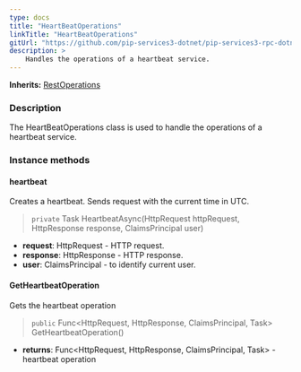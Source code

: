 ```yaml
---
type: docs
title: "HeartBeatOperations"
linkTitle: "HeartBeatOperations"
gitUrl: "https://github.com/pip-services3-dotnet/pip-services3-rpc-dotnet"
description: >
    Handles the operations of a heartbeat service.
---
```


**Inherits:** [RestOperations](../rest_operations)

### Description

The HeartBeatOperations class is used to handle the operations of a heartbeat service.

### Instance methods

#### heartbeat
Creates a heartbeat.
Sends request with the current time in UTC.

> `private` Task HeartbeatAsync(HttpRequest httpRequest, HttpResponse response, ClaimsPrincipal user)

- **request**: HttpRequest - HTTP request.
- **response**: HttpResponse - HTTP response.
- **user**: ClaimsPrincipal - to identify current user.


#### GetHeartbeatOperation
Gets the heartbeat operation

> `public` Func\<HttpRequest, HttpResponse, ClaimsPrincipal, Task\> GetHeartbeatOperation()

- **returns**: Func\<HttpRequest, HttpResponse, ClaimsPrincipal, Task\> - heartbeat operation
